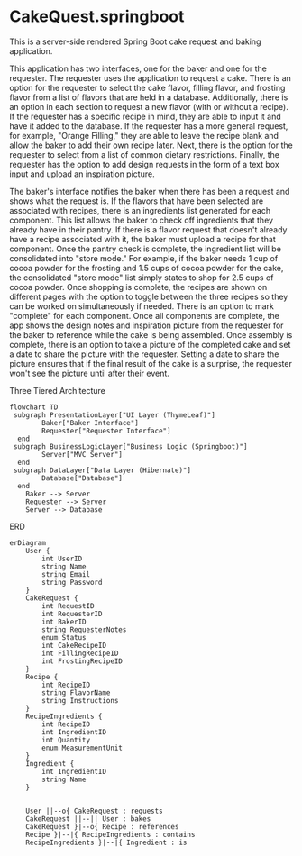 # CakeQuest.springboot
This is a server-side rendered Spring Boot cake request and baking application.

This application has two interfaces, one for the baker and one for the requester. The requester uses the application to request a cake.
There is an option for the requester to select the cake flavor, filling flavor, and frosting flavor from a list of flavors that are held
in a database. Additionally, there is an option in each section to request a new flavor (with or without a recipe). If the requester has
a specific recipe in mind, they are able to input it and have it added to the database. If the requester has a more general request, for 
example, "Orange Filling," they are able to leave the recipe blank and allow the baker to add their own recipe later. Next, there is the 
option for the requester to select from a list of common dietary restrictions. Finally, the requester has the option to add design requests 
in the form of a text box input and upload an inspiration picture.

The baker's interface notifies the baker when there has been a request and shows what the request is. If the flavors that have been selected
are associated with recipes, there is an ingredients list generated for each component. This list allows the baker to check off ingredients
that they already have in their pantry. If there is a flavor request that doesn't already have a recipe associated with it, the baker must
upload a recipe for that component. Once the pantry check is complete, the ingredient list will be consolidated into "store mode." For
example, if the baker needs 1 cup of cocoa powder for the frosting and 1.5 cups of cocoa powder for the cake, the consolidated "store mode"
list simply states to shop for 2.5 cups of cocoa powder. Once shopping is complete, the recipes are shown on different pages with the option
to toggle between the three recipes so they can be worked on simultaneously if needed. There is an option to mark "complete" for each 
component. Once all components are complete, the app shows the design notes and inspiration picture from the requester for the baker to 
reference while the cake is being assembled. Once assembly is complete, there is an option to take a picture of the completed cake and set
a date to share the picture with the requester. Setting a date to share the picture ensures that if the final result of the cake is a 
surprise, the requester won't see the picture until after their event.

Three Tiered Architecture
```mermaid
flowchart TD
 subgraph PresentationLayer["UI Layer (ThymeLeaf)"]
        Baker["Baker Interface"]
        Requester["Requester Interface"]
  end
 subgraph BusinessLogicLayer["Business Logic (Springboot)"]
        Server["MVC Server"]
  end
 subgraph DataLayer["Data Layer (Hibernate)"]
        Database["Database"]
  end
    Baker --> Server
    Requester --> Server
    Server --> Database
```
ERD
```mermaid
erDiagram
    User {
        int UserID
        string Name
        string Email
        string Password
    }
    CakeRequest {
        int RequestID
        int RequesterID
        int BakerID
        string RequesterNotes
        enum Status
        int CakeRecipeID
        int FillingRecipeID
        int FrostingRecipeID
    }
    Recipe {
        int RecipeID
        string FlavorName
        string Instructions
    }
    RecipeIngredients {
        int RecipeID
        int IngredientID
        int Quantity
        enum MeasurementUnit
    }
    Ingredient {
        int IngredientID
        string Name
    }
 

    User ||--o{ CakeRequest : requests
    CakeRequest ||--|| User : bakes
    CakeRequest }|--o{ Recipe : references
    Recipe }|--|{ RecipeIngredients : contains
    RecipeIngredients }|--|{ Ingredient : is
```

